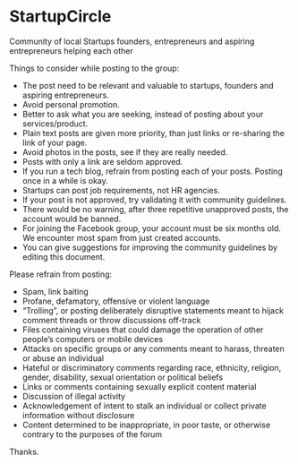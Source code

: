 # StartupCircle
Community of local Startups founders, entrepreneurs and aspiring entrepreneurs helping each other


Things to consider while posting to the group:

* The post need to be relevant and valuable to startups, founders and aspiring entrepreneurs.
* Avoid personal promotion.
* Better to ask what you are seeking, instead of posting about your services/product.
* Plain text posts are given more priority, than just links or re-sharing the link of your page.
* Avoid photos in the posts, see if they are really needed.
* Posts with only a link are seldom approved.
* If you run a tech blog, refrain from posting each of your posts. Posting once in a while is okay.
* Startups can post job requirements, not HR agencies.
* If your post is not approved, try validating it with community guidelines.
* There would be no warning, after three repetitive unapproved posts, the account would be banned.
* For joining the Facebook group, your account must be six months old. We encounter most spam from just created accounts.
* You can give suggestions for improving the community guidelines by editing this document.

Please refrain from posting:

* Spam, link baiting
* Profane, defamatory, offensive or violent language
* “Trolling”, or posting deliberately disruptive statements meant to hijack comment threads or throw discussions off-track
* Files containing viruses that could damage the operation of other people’s computers or mobile devices
* Attacks on specific groups or any comments meant to harass, threaten or abuse an individual
* Hateful or discriminatory comments regarding race, ethnicity, religion, gender, disability, sexual orientation or political beliefs
* Links or comments containing sexually explicit content material
* Discussion of illegal activity
* Acknowledgement of intent to stalk an individual or collect private information without disclosure
* Content determined to be inappropriate, in poor taste, or otherwise contrary to the purposes of the forum

Thanks.

